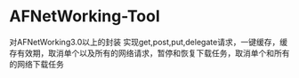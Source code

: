 # AFNetWorking-Tool
对AFNetWorking3.0以上的封装 实现get,post,put,delegate请求，一键缓存，缓存有效期，取消单个以及所有的网络请求，暂停和恢复下载任务，取消单个和所有的网络下载任务
